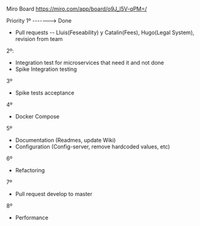 Miro Board
https://miro.com/app/board/o9J_l5V-qPM=/

Priority
1º -------> Done
- Pull requests -- Lluis(Feseability) y Catalin(Fees), Hugo(Legal System), revision from team


2º:
- Integration test for microservices that need it and not done
- Spike Integration testing

3º
- Spike tests acceptance

4º
- Docker Compose

5º 
- Documentation (Readmes, update Wiki)
- Configuration (Config-server, remove hardcoded values, etc)

6º
- Refactoring

7º
- Pull request develop to master 

8º
- Performance

